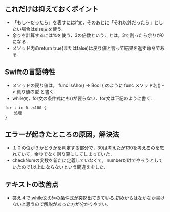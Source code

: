 ## これだけは抑えておくポイント
- 「もし〜だったら」を表すにはif文，そのあとに「それ以外だったら」としたい場合はelse文を使う．
- 余りを計算するには%を使う．3の倍数ということは，3で割ったら余りが0になる．
- メソッド内のreturn true(またはfalse)は戻り値と言って結果を返す命令である．

## Swiftの言語特性
- メソッドの戻り値は， func isAho() -> Bool { のように func メソッド名() -> 戻り値の型 と書く．
- while文，for文の条件式にも()が要らない．for文は下記のように書く．
```
for i in 0..<100 {
    処理
}
```
## エラーが起きたところの原因，解決法
- １０の位が３かどうかを判定する部分で，30は考えたが130を考えるのを忘れていて，余りでなく割り算にしてしまっていた．
- checkNumの変数を新たに定義していなくて，numberだけでやろうとしていたので1以上にならないという間違えをした．

## テキストの改善点
- 答え４で,while文の!=の条件式が突然出てきている.初めからはなかなか書けないと思うので解説があった方が分かりやすい．



  


